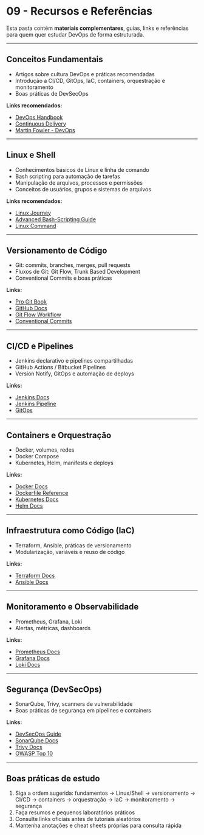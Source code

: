 # 09 - Recursos e Referências

Esta pasta contém **materiais complementares**, guias, links e referências para quem quer estudar DevOps de forma estruturada.

---

## Conceitos Fundamentais

- Artigos sobre cultura DevOps e práticas recomendadas  
- Introdução a CI/CD, GitOps, IaC, containers, orquestração e monitoramento  
- Boas práticas de DevSecOps

**Links recomendados:**

- [DevOps Handbook](https://itrevolution.com/book/the-devops-handbook/)  
- [Continuous Delivery](https://www.continuousdelivery.com/)  
- [Martin Fowler - DevOps](https://martinfowler.com/bliki/DevOps.html)  

---

## Linux e Shell

- Conhecimentos básicos de Linux e linha de comando  
- Bash scripting para automação de tarefas  
- Manipulação de arquivos, processos e permissões  
- Conceitos de usuários, grupos e sistemas de arquivos  

**Links recomendados:**

- [Linux Journey](https://linuxjourney.com/)  
- [Advanced Bash-Scripting Guide](https://tldp.org/LDP/abs/html/)  
- [Linux Command](https://linuxcommand.org/)  

---

## Versionamento de Código

- Git: commits, branches, merges, pull requests  
- Fluxos de Git: Git Flow, Trunk Based Development  
- Conventional Commits e boas práticas

**Links:**

- [Pro Git Book](https://git-scm.com/book/pt-br/v2)  
- [GitHub Docs](https://docs.github.com/)  
- [Git Flow Workflow](https://www.atlassian.com/br/git/tutorials/comparing-workflows/gitflow-workflow)  
- [Conventional Commits](https://www.conventionalcommits.org/en/v1.0.0/)  

---

## CI/CD e Pipelines

- Jenkins declarativo e pipelines compartilhadas  
- GitHub Actions / Bitbucket Pipelines  
- Version Notify, GitOps e automação de deploys

**Links:**

- [Jenkins Docs](https://www.jenkins.io/doc/)  
- [Jenkins Pipeline](https://www.jenkins.io/doc/book/pipeline/)  
- [GitOps](https://www.gitops.tech/)  

---

## Containers e Orquestração

- Docker, volumes, redes  
- Docker Compose  
- Kubernetes, Helm, manifests e deploys

**Links:**

- [Docker Docs](https://docs.docker.com/)  
- [Dockerfile Reference](https://docs.docker.com/engine/reference/builder/)  
- [Kubernetes Docs](https://kubernetes.io/docs/home/)  
- [Helm Docs](https://helm.sh/docs/)  

---

## Infraestrutura como Código (IaC)

- Terraform, Ansible, práticas de versionamento  
- Modularização, variáveis e reuso de código

**Links:**

- [Terraform Docs](https://developer.hashicorp.com/terraform/docs)  
- [Ansible Docs](https://docs.ansible.com/)  

---

## Monitoramento e Observabilidade

- Prometheus, Grafana, Loki  
- Alertas, métricas, dashboards

**Links:**

- [Prometheus Docs](https://prometheus.io/docs/)  
- [Grafana Docs](https://grafana.com/docs/)  
- [Loki Docs](https://grafana.com/docs/loki/latest/)  

---

## Segurança (DevSecOps)

- SonarQube, Trivy, scanners de vulnerabilidade  
- Boas práticas de segurança em pipelines e containers

**Links:**

- [DevSecOps Guide](https://owasp.org/www-project-devsecops-guide/)  
- [SonarQube Docs](https://docs.sonarqube.org/)  
- [Trivy Docs](https://aquasecurity.github.io/trivy/)  
- [OWASP Top 10](https://owasp.org/Top10/)  

---

## Boas práticas de estudo

1. Siga a ordem sugerida: fundamentos → Linux/Shell → versionamento → CI/CD → containers → orquestração → IaC → monitoramento → segurança  
2. Faça resumos e pequenos laboratórios práticos  
3. Consulte links oficiais antes de tutoriais aleatórios  
4. Mantenha anotações e cheat sheets próprias para consulta rápida  
